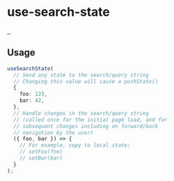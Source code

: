 # use-search-state

<p>
    <a aria-label="NPM version" href="https://www.npmjs.com/package/@sailnjord/use-search-state">
    <img alt="" src="https://badgen.net/npm/v/@sailnjord/use-search-state">
  </a>
  <a aria-label="Package size" href="https://bundlephobia.com/result?p=@sailnjord/use-search-state">
    <img alt="" src="https://badgen.net/bundlephobia/minzip/@sailnjord/use-search-state">
  </a>
  <a aria-label="License" href="https://github.com/@sailnjord/use-search-state/blob/main/LICENSE">
    <img alt="" src="https://badgen.net/npm/license/@sailnjord/use-search-state">
  </a>
</p>

## Usage

```typescript
useSearchState(
  // Send any state to the search/query string
  // Changing this value will cause a pushState()
  {
    foo: 123,
    bar: 42,
  },
  // Handle changes in the search/query string
  // (called once for the initial page load, and for
  // subsequent changes including on forward/back
  // navigation by the user)
  ({ foo, bar }) => {
    // For example, copy to local state:
    // setFoo(foo)
    // setBar(bar)
  }
);
```
